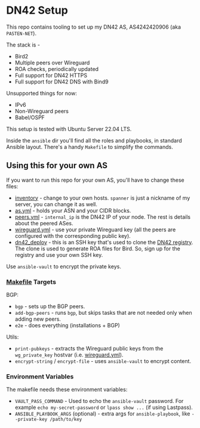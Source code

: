 # DN42 Setup

This repo contains tooling to set up my DN42 AS, AS4242420906 (aka `PASTEN-NET`).

The stack is -

* Bird2
* Multiple peers over Wireguard
* ROA checks, periodically updated
* Full support for DN42 HTTPS
* Full support for DN42 DNS with Bind9

Unsupported things for now:
* IPv6
* Non-Wireguard peers
* Babel/OSPF

This setup is tested with Ubuntu Server 22.04 LTS.

Inside the `ansible` dir you'll find all the roles and playbooks, in standard Ansible layout.
There's a handy `Makefile` to simplify the commands.

## Using this for your own AS

If you want to run this repo for your own AS, you'll have to change these files:
* [inventory](https://github.com/matan129/dn42/blob/master/ansible/inventory) - change to your own hosts. `spanner` is just a nickname of my server, you can change it as well.
* [as.yml](https://github.com/matan129/dn42/blob/master/ansible/group_vars/all/as.yml) - holds your ASN and your CIDR blocks.
* [peers.yml](https://github.com/matan129/dn42/blob/master/ansible/host_vars/spanner/peers.yml) - `internal_ip` is the DN42 IP of your node. The rest is details about the peered ASes. 
* [wireguard.yml](https://github.com/matan129/dn42/blob/master/ansible/host_vars/spanner/wireguard.yml) - use your private Wireguard key (all the peers are configured with the corresponding public key).
* [dn42_deploy](https://github.com/matan129/dn42/blob/master/ansible/roles/clone_registry/files/dn42_deploy) - this is an SSH key that's used to clone the [DN42 registry](https://git.dn42.dev/). The clone is used to generate ROA files for Bird. So, sign up for the registry and use your own SSH key.

Use `ansible-vault` to encrypt the private keys. 

### [Makefile](https://github.com/matan129/dn42/blob/master/ansible/Makefile) Targets

BGP:
* `bgp` - sets up the BGP peers.
* `add-bgp-peers` - runs `bgp`, but skips tasks that are not needed only when adding new peers.
* `e2e` - does everything (installations + BGP) 

Utils:
* `print-pubkeys` - extracts the Wireguard public keys from the `wg_private_key` hostvar (i.e. [wireguard.yml](https://github.com/matan129/dn42/blob/master/ansible/host_vars/spanner/wireguard.yml)).
* `encrypt-string` / `encrypt-file` - uses `ansible-vault` to encrypt content.

### Environment Variables
The makefile needs these environment variables:

* `VAULT_PASS_COMMAND` - Used to echo the `ansible-vault` password. For example `echo my-secret-password` or `lpass show ...` (if using Lastpass).
* `ANSIBLE_PLAYBOOK_ARGS` (optional) - extra args for `ansible-playbook`, like `--private-key /path/to/key`
